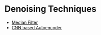 # Denoising Techniques

- [Median Filter](00_Denoising_Median_Filter.ipynb)
- [CNN based Autoencoder](01_Denoising_AutoEncoder.ipynb)
